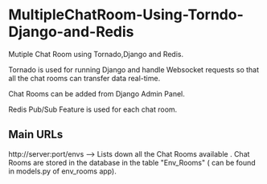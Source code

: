 MultipleChatRoom-Using-Torndo-Django-and-Redis
==============================================

Mutiple Chat Room using Tornado,Django and Redis. 

Tornado is used for running Django and handle Websocket requests so that all the chat rooms can transfer data real-time.

Chat Rooms can be added from Django Admin Panel.

Redis Pub/Sub Feature is used for each chat room.


Main URLs
---------

http://server:port/envs --> Lists down all the Chat Rooms available . 
                                Chat Rooms are stored in the database in the table "Env_Rooms" ( can be found in models.py of env_rooms app).



